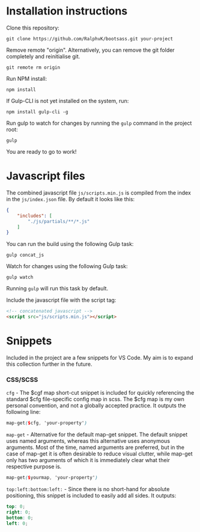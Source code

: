 # Installation instructions

Clone this repository:

```
git clone https://github.com/RalphvK/bootsass.git your-project
```

Remove remote "origin". Alternatively, you can remove the git folder completely and reinitialise git.

```git remote rm origin```


Run NPM install:

```npm install```

If Gulp-CLI is not yet installed on the system, run:

```npm install gulp-cli -g```

Run gulp to watch for changes by running the ```gulp``` command in the project root:

```gulp```

You are ready to go to work!

# Javascript files

The combined javascript file ```js/scripts.min.js``` is compiled from the index in the ```js/index.json``` file. By default it looks like this:

```json
{
    "includes": [
        "./js/partials/**/*.js"
    ]
}
```

You can run the build using the following Gulp task:

```gulp concat_js```

Watch for changes using the following Gulp task:

```gulp watch```

Running ```gulp``` will run this task by default.

Include the javascript file with the script tag:

```html
<!-- concatenated javascript -->
<script src="js/scripts.min.js"></script>
```

# Snippets

Included in the project are a few snippets for VS Code. My aim is to expand this collection further in the future.

### CSS/SCSS

```cfg``` - The $cgf map short-cut snippet is included for quickly referencing the standard $cfg file-specific config map in scss. The $cfg map is my own personal convention, and not a globally accepted practice. It outputs the following line:

```scss
map-get($cfg, 'your-property')
```

```map-get``` - Alternative for the default map-get snippet. The default snippet uses named arguments, whereas this alternative uses anonymous arguments. Most of the time, named arguments are preferred, but in the case of map-get it is often desirable to reduce visual clutter, while map-get only has two arguments of which it is immediately clear what their respective purpose is.

```scss
map-get($yourmap, 'your-property')
```

```top:left:bottom:left:``` - Since there is no short-hand for absolute positioning, this snippet is included to easily add all sides. It outputs:

```scss
top: 0;
right: 0;
bottom: 0;
left: 0;
```